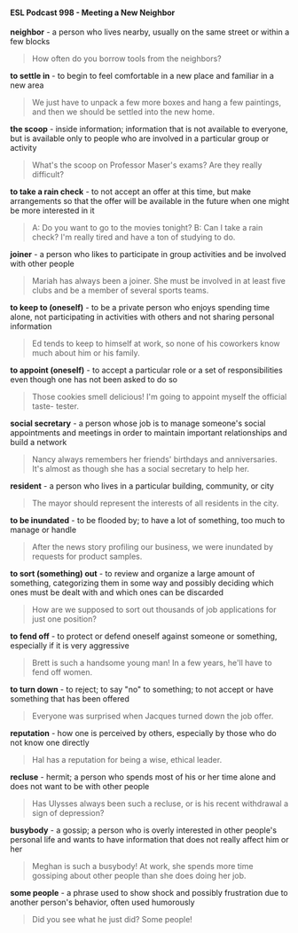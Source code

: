 #### ESL Podcast 998 - Meeting a New Neighbor

**neighbor** - a person who lives nearby, usually on the same street or within a few
blocks

> How often do you borrow tools from the neighbors?

**to settle in** - to begin to feel comfortable in a new place and familiar in a new
area

> We just have to unpack a few more boxes and hang a few paintings, and then
we should be settled into the new home.

**the scoop** - inside information; information that is not available to everyone, but
is available only to people who are involved in a particular group or activity

> What's the scoop on Professor Maser's exams? Are they really difficult?

**to take a rain check** - to not accept an offer at this time, but make
arrangements so that the offer will be available in the future when one might be
more interested in it

> A: Do you want to go to the movies tonight?
B: Can I take a rain check? I'm really tired and have a ton of studying to do.

**joiner** - a person who likes to participate in group activities and be involved with
other people

> Mariah has always been a joiner. She must be involved in at least five clubs
and be a member of several sports teams.

**to keep to (oneself)** - to be a private person who enjoys spending time alone,
not participating in activities with others and not sharing personal information

> Ed tends to keep to himself at work, so none of his coworkers know much about
him or his family.

**to appoint (oneself)** - to accept a particular role or a set of responsibilities even
though one has not been asked to do so

> Those cookies smell delicious! I'm going to appoint myself the official taste-
tester.

**social secretary** - a person whose job is to manage someone's social
appointments and meetings in order to maintain important relationships and build
a network

> Nancy always remembers her friends' birthdays and anniversaries. It's almost
as though she has a social secretary to help her.

**resident** - a person who lives in a particular building, community, or city

> The mayor should represent the interests of all residents in the city.

**to be inundated** - to be flooded by; to have a lot of something, too much to
manage or handle

> After the news story profiling our business, we were inundated by requests for
product samples.

**to sort (something) out** - to review and organize a large amount of something,
categorizing them in some way and possibly deciding which ones must be dealt
with and which ones can be discarded

> How are we supposed to sort out thousands of job applications for just one
position?

**to fend off** - to protect or defend oneself against someone or something,
especially if it is very aggressive

> Brett is such a handsome young man! In a few years, he'll have to fend off
women.

**to turn down** - to reject; to say "no" to something; to not accept or have
something that has been offered

> Everyone was surprised when Jacques turned down the job offer.

**reputation** - how one is perceived by others, especially by those who do not
know one directly

> Hal has a reputation for being a wise, ethical leader.

**recluse** - hermit; a person who spends most of his or her time alone and does
not want to be with other people

> Has Ulysses always been such a recluse, or is his recent withdrawal a sign of
depression?

**busybody** - a gossip; a person who is overly interested in other people's
personal life and wants to have information that does not really affect him or her

> Meghan is such a busybody! At work, she spends more time gossiping about
other people than she does doing her job.

**some people** - a phrase used to show shock and possibly frustration due to
another person's behavior, often used humorously

> Did you see what he just did? Some people!

